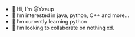 - 👋 Hi, I’m @Yzaup
- 👀 I’m interested in java, python, C++ and more...
- 🌱 I’m currently learning python
- 💞️ I’m looking to collaborate on nothing xd.

<!---
Yzaup/Yzaup is a ✨ special ✨ repository because its `README.md` (this file) appears on your GitHub profile.
You can click the Preview link to take a look at your changes.
--->
